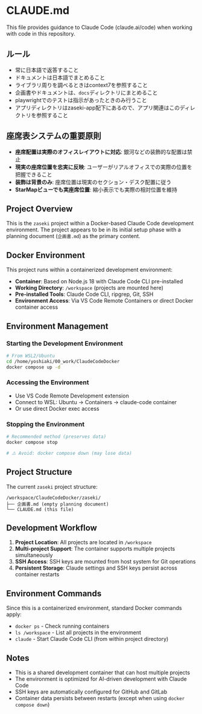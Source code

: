 # CLAUDE.md

This file provides guidance to Claude Code (claude.ai/code) when working with code in this repository.

## ルール
- 常に日本語で返答すること
- ドキュメントは日本語でまとめること
- ライブラリ周りを調べるときはcontext7を参照すること
- 企画書やドキュメントは、`docs`ディレクトリにまとめること
- playwrightでのテストは指示があったときのみ行うこと
- アプリディレクトリはzaseki-app配下にあるので、アプリ関連はこのディレクトリを参照すること

## 座席表システムの重要原則
- **座席配置は実際のオフィスレイアウトに対応**: 銀河などの装飾的な配置は禁止
- **現実の座席位置を忠実に反映**: ユーザーがリアルオフィスでの実際の位置を把握できること
- **装飾は背景のみ**: 座席位置は現実のセクション・デスク配置に従う
- **StarMapビューでも実座席位置**: 縮小表示でも実際の相対位置を維持


## Project Overview

This is the `zaseki` project within a Docker-based Claude Code development environment. The project appears to be in its initial setup phase with a planning document (`企画書.md`) as the primary content.

## Docker Environment

This project runs within a containerized development environment:

- **Container**: Based on Node.js 18 with Claude Code CLI pre-installed
- **Working Directory**: `/workspace` (projects are mounted here)
- **Pre-installed Tools**: Claude Code CLI, ripgrep, Git, SSH
- **Environment Access**: Via VS Code Remote Containers or direct Docker container access

## Environment Management

### Starting the Development Environment
```bash
# From WSL2/Ubuntu
cd /home/yoshiaki/00_work/ClaudeCodeDocker
docker compose up -d
```

### Accessing the Environment
- Use VS Code Remote Development extension
- Connect to WSL: Ubuntu → Containers → claude-code container
- Or use direct Docker exec access

### Stopping the Environment
```bash
# Recommended method (preserves data)
docker compose stop

# ⚠️ Avoid: docker compose down (may lose data)
```

## Project Structure

The current `zaseki` project structure:
```
/workspace/ClaudeCodeDocker/zaseki/
├── 企画書.md (empty planning document)
└── CLAUDE.md (this file)
```

## Development Workflow

1. **Project Location**: All projects are located in `/workspace`
2. **Multi-project Support**: The container supports multiple projects simultaneously
3. **SSH Access**: SSH keys are mounted from host system for Git operations
4. **Persistent Storage**: Claude settings and SSH keys persist across container restarts

## Environment Commands

Since this is a containerized environment, standard Docker commands apply:
- `docker ps` - Check running containers
- `ls /workspace` - List all projects in the environment
- `claude` - Start Claude Code CLI (from within project directory)

## Notes

- This is a shared development container that can host multiple projects
- The environment is optimized for AI-driven development with Claude Code
- SSH keys are automatically configured for GitHub and GitLab
- Container data persists between restarts (except when using `docker compose down`)